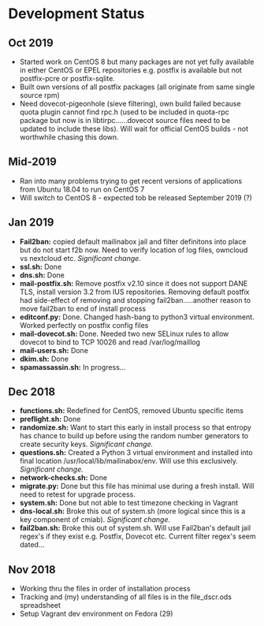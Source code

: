 # Development Status
## Oct 2019
* Started work on CentOS 8 but many packages are not yet fully available in either CentOS or EPEL repositories e.g. postfix is available but not postfix-pcre or postfix-sqlite.
* Built own versions of all postfix packages (all originate from same single source rpm)
* Need dovecot-pigeonhole (sieve filtering), own build failed because quota plugin cannot find rpc.h (used to be included in quota-rpc package but now is in libtirpc......dovecot source files need to be updated to include these libs). Will wait for official CentOS builds - not worthwhile chasing this down.

## Mid-2019
* Ran into many problems trying to get recent versions of applications from Ubuntu 18.04 to run on CentOS 7
* Will switch to CentOS 8 - expected tob be released September 2019 (?)

## Jan 2019
* __Fail2ban:__ copied default mailinabox jail and filter definitons into place but do not start f2b now. Need to verify location of log files, owncloud vs nextcloud etc. _Significant change._
* __ssl.sh:__ Done
* __dns.sh:__ Done
* __mail-postfix.sh:__ Remove postfix v2.10 since it does not support DANE TLS, install version 3.2 from IUS repositories. Removing default postfix had side-effect of removing and stopping fail2ban.....another reason to move fail2ban to end of install process
* __editconf.py:__ Done. Changed hash-bang to python3 virtual environment. Worked perfectly on postfix config files
* __mail-dovecot.sh:__ Done. Needed two new SELinux rules to allow dovecot to bind to TCP 10026 and read /var/log/maillog
* __mail-users.sh:__ Done
* __dkim.sh:__ Done
* __spamassassin.sh:__ In progress...

## Dec 2018
* __functions.sh:__ Redefined for CentOS, removed Ubuntu specific items
* __preflight.sh:__ Done
* __randomize.sh:__ Want to start this early in install process so that entropy has chance to build up before using the random number generators to create security keys. _Significant change._
* __questions.sh:__ Created a Python 3 virtual environment and installed into final location /usr/local/lib/mailinabox/env. Will use this exclusively. _Significant change._
* __network-checks.sh:__ Done
* __migrate.py:__ Done but this file has minimal use during a fresh install. Will need to retest for upgrade process.
* __system.sh:__ Done but not able to test timezone checking in Vagrant
* __dns-local.sh:__ Broke this out of system.sh (more logical since this is a key component of cmiab). _Significant change._
* __fail2ban.sh:__ Broke this out of system.sh. Will use Fail2ban's default jail regex's if they exist e.g. Postfix, Dovecot etc. Current filter regex's seem dated...

## Nov 2018
* Working thru the files in order of installation process
* Tracking and (my) understanding of all files is in the file\_dscr.ods spreadsheet
* Setup Vagrant dev environment on Fedora (29)
